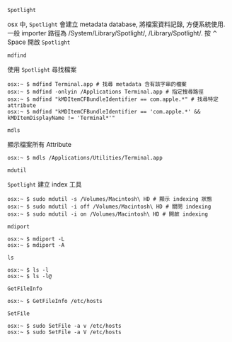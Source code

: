 `Spotlight`

osx 中, `Spotlight` 會建立 metadata database, 將檔案資料記錄, 方便系統使用. 一般 importer 路徑為 /System/Library/Spotlight/, /Library/Spotlight/.
按 ⌃ Space 開啟 `Spotlight`

`mdfind`

使用 `Spotlight` 尋找檔案

	osx:~ $ mdfind Terminal.app # 找尋 metadata 含有該字串的檔案
	osx:~ $ mdfind -onlyin /Applications Terminal.app # 指定搜尋路徑
	osx:~ $ mdfind "kMDItemCFBundleIdentifier == com.apple.*" # 找尋特定 attribute
	osx:~ $ mdfind "kMDItemCFBundleIdentifier == 'com.apple.*' && kMDItemDisplayName != 'Terminal*'"

`mdls`

顯示檔案所有 Attribute

	osx:~ $ mdls /Applications/Utilities/Terminal.app

`mdutil`

`Spotlight` 建立 index 工具

	osx:~ $ sudo mdutil -s /Volumes/Macintosh\ HD # 顯示 indexing 狀態
	osx:~ $ sudo mdutil -i off /Volumes/Macintosh\ HD # 關閉 indexing
	osx:~ $ sudo mdutil -i on /Volumes/Macintosh\ HD # 開啟 indexing

`mdiport`


	osx:~ $ mdiport -L
	osx:~ $ mdiport -A

`ls`

	osx:~ $ ls -l
	osx:~ $ ls -l@

`GetFileInfo`

	osx:~ $ GetFileInfo /etc/hosts

`SetFile`

	osx:~ $ sudo SetFile -a v /etc/hosts
	osx:~ $ sudo SetFile -a V /etc/hosts